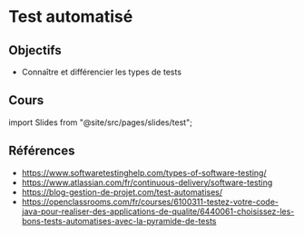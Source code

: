 # Test automatisé

## Objectifs

- Connaître et différencier les types de tests

## Cours

import Slides from "@site/src/pages/slides/test";

<Slides embedded />

## Références

- https://www.softwaretestinghelp.com/types-of-software-testing/
- https://www.atlassian.com/fr/continuous-delivery/software-testing
- https://blog-gestion-de-projet.com/test-automatises/
- https://openclassrooms.com/fr/courses/6100311-testez-votre-code-java-pour-realiser-des-applications-de-qualite/6440061-choisissez-les-bons-tests-automatises-avec-la-pyramide-de-tests
